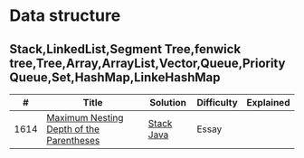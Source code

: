 
# Data structure

## Stack,LinkedList,Segment Tree,fenwick tree,Tree,Array,ArrayList,Vector,Queue,PriorityQueue,Set,HashMap,LinkeHashMap

| # | Title | Solution | Difficulty | Explained | 
|---| ----- | -------- | ---------- | ----------|
|1614|[Maximum Nesting Depth of the Parentheses](https://leetcode.com/problems/maximum-nesting-depth-of-the-parentheses/description/)|[Stack](https://github.com/MuhammedHussein3/Data-Structures/tree/main/Data%20Structures/src/Stack) [Java](https://github.com/MuhammedHussein3/Data-Structures/blob/main/Data%20Structures/src/Stack/MaximumNestingDepthOfTheParentheses.java)|Essay| |
